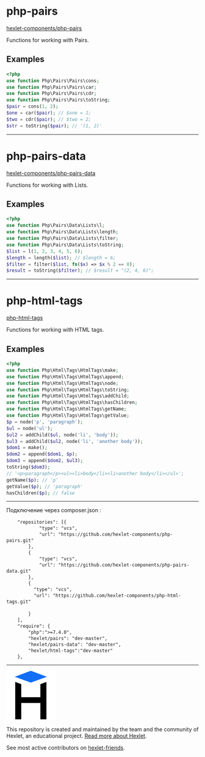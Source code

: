 # php-pairs

[hexlet-components/php-pairs](https://github.com/hexlet-components/php-pairs)

Functions for working with Pairs.

## Examples

```php
<?php
use function Php\Pairs\Pairs\cons;
use function Php\Pairs\Pairs\car;
use function Php\Pairs\Pairs\cdr;
use function Php\Pairs\Pairs\toString;
$pair = cons(1, 2);
$one = car($pair); // $one = 1;
$two = cdr($pair); // $two = 2;
$str = toString($pair); // '(1, 2)'
```

---

# php-pairs-data

[hexlet-components/php-pairs-data](https://github.com/hexlet-components/php-pairs-data)

Functions for working with Lists.

## Examples

```php
<?php
use function Php\Pairs\Data\Lists\l;
use function Php\Pairs\Data\Lists\length;
use function Php\Pairs\Data\Lists\filter;
use function Php\Pairs\Data\Lists\toString;
$list = l(1, 2, 3, 4, 5, 6);
$length = length($list); // $length = 6;
$filter = filter($list, fn($x) => $x % 2 == 0);
$result = toString($filter); // $result = "(2, 4, 6)";
```

---

# php-html-tags

[php-html-tags](https://github.com/hexlet-components/php-html-tags)

Functions for working with HTML tags.

## Examples

```php
<?php
use function Php\Html\Tags\HtmlTags\make;
use function Php\Html\Tags\HtmlTags\append;
use function Php\Html\Tags\HtmlTags\node;
use function Php\Html\Tags\HtmlTags\toString;
use function Php\Html\Tags\HtmlTags\addChild;
use function Php\Html\Tags\HtmlTags\hasChildren;
use function Php\Html\Tags\HtmlTags\getName;
use function Php\Html\Tags\HtmlTags\getValue;
$p = node('p', 'paragraph');
$ul = node('ul');
$ul2 = addChild($ul, node('li', 'body'));
$ul3 = addChild($ul2, node('li', 'another body'));
$dom1 = make();
$dom2 = append($dom1, $p);
$dom3 = append($dom2, $ul3);
toString($dom3);
// '<p>paragraph</p><ul><li>body</li><li>another body</li></ul>';
getName($p); // 'p'
getValue($p); // 'paragraph'
hasChildren($p); // false
```

---

Подключение через composer.json :

```
    "repositories": [{
            "type": "vcs",
            "url": "https://github.com/hexlet-components/php-pairs.git"
        },
        {
            "type": "vcs",
            "url": "https://github.com/hexlet-components/php-pairs-data.git"
        },
        {
          "type": "vcs",
          "url": "https://github.com/hexlet-components/php-html-tags.git"
      
        }
    ],
    "require": {
        "php":">=7.4.0",
        "hexlet/pairs": "dev-master",
        "hexlet/pairs-data": "dev-master",
        "hexlet/html-tags":"dev-master"
    },
```

---

[![Hexlet Ltd. logo](https://raw.githubusercontent.com/Hexlet/assets/master/images/hexlet_logo128.png)](https://hexlet.io?utm_source=github&utm_medium=link&utm_campaign=php-pairs)

This repository is created and maintained by the team and the community of Hexlet, an educational
project. [Read more about Hexlet](https://hexlet.io?utm_source=github&utm_medium=link&utm_campaign=php-pairs).

See most active contributors on [hexlet-friends](https://friends.hexlet.io/).